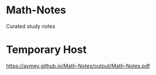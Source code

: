 # Math-Notes
Curated study notes

# Temporary Host
https://aymey.github.io/Math-Notes/output/Math-Notes.pdf
